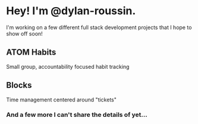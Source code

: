 # Hey! I'm @dylan-roussin.

I'm working on a few different full stack development projects that I hope to show off soon!

## ATOM Habits

Small group, accountability focused habit tracking

## Blocks

Time management centered around "tickets"

### And a few more I can't share the details of yet...

<!---
dylan-roussin/dylan-roussin is a ✨ special ✨ repository because its `README.md` (this file) appears on your GitHub profile.
You can click the Preview link to take a look at your changes.
--->
